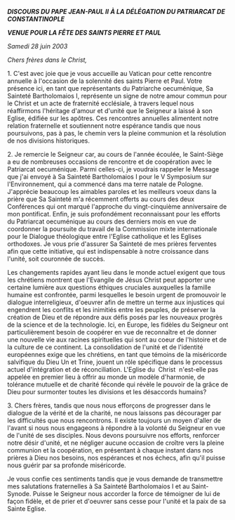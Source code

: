 ***DISCOURS DU PAPE JEAN-PAUL II*** ***À LA DÉLÉGATION DU PATRIARCAT DE CONSTANTINOPLE***

***VENUE POUR LA FÊTE DES SAINTS PIERRE ET PAUL***

*Samedi* *28 juin 2003*

*Chers frères dans le Christ,*

1. C'est avec joie que je vous accueille au Vatican pour cette rencontre annuelle à l'occasion de la solennité des saints Pierre et Paul. Votre présence ici, en tant que représentants du Patriarche oecuménique, Sa Sainteté Bartholomaios I, représente un signe de notre amour commun pour le Christ et un acte de fraternité ecclésiale, à travers lequel nous réaffirmons l'héritage d'amour et d'unité que le Seigneur a laissé à son Eglise, édifiée sur les apôtres. Ces rencontres annuelles alimentent notre relation fraternelle et soutiennent notre espérance tandis que nous poursuivons, pas à pas, le chemin vers la pleine communion et la résolution de nos divisions historiques.

2. Je remercie le Seigneur car, au cours de l'année écoulée, le Saint-Siège a eu de nombreuses occasions de rencontre et de coopération avec le Patriarcat oecuménique. Parmi celles-ci, je voudrais rappeler le Message que j'ai envoyé à Sa Sainteté Bartholomaios I pour le V Symposium sur l'Environnement, qui a commencé dans ma terre natale de Pologne. J'apprécie beaucoup les aimables paroles et les meilleurs voeux dans la prière que Sa Sainteté m'a récemment offerts au cours des deux Conférences qui ont marqué l'approche du vingt-cinquième anniversaire de mon pontificat. Enfin, je suis profondément reconnaissant pour les efforts du Patriarcat oecuménique au cours des derniers mois en vue de coordonner la poursuite du travail de la Commission mixte internationale pour le Dialogue théologique entre l'Eglise catholique et les Eglises orthodoxes. Je vous prie d'assurer Sa Sainteté de mes prières ferventes afin que cette initiative, qui est indispensable à notre croissance dans l'unité, soit couronnée de succès.

Les changements rapides ayant lieu dans le monde actuel exigent que tous les chrétiens montrent que l'Evangile de Jésus Christ peut apporter une certaine lumière aux questions éthiques cruciales auxquelles la famille humaine est confrontée, parmi lesquelles le besoin urgent de promouvoir le dialogue interreligieux, d'oeuvrer afin de mettre un terme aux injustices qui engendrent les conflits et les inimitiés entre les peuples, de préserver la création de Dieu et de répondre aux défis posés par les nouveaux progrès de la science et de la technologie. Ici, en Europe, les fidèles du Seigneur ont particulièrement besoin de coopérer en vue de reconnaître et de donner une nouvelle vie aux racines spirituelles qui sont au coeur de l'histoire et de la culture de ce continent. La consolidation de l'unité et de l'identité européennes exige que les chrétiens, en tant que témoins de la miséricorde salvifique du Dieu Un et Trine, jouent un rôle spécifique dans le processus actuel d'intégration et de réconciliation. L'Eglise du  Christ  n'est-elle pas appelée en premier lieu à offrir au monde un modèle d'harmonie, de tolérance mutuelle et de charité féconde qui révèle le pouvoir de la grâce de Dieu pour surmonter toutes les divisions et les désaccords humains?

3. Chers frères, tandis que nous nous efforçons de progresser dans le dialogue de la vérité et de la charité, ne nous laissons pas décourager par les difficultés que nous rencontrons. Il existe toujours un moyen d'aller de l'avant si nous nous engageons à répondre à la volonté du Seigneur en vue de l'unité de ses disciples. Nous devons poursuivre nos efforts, renforcer notre désir d'unité, et ne négliger aucune occasion de croître vers la pleine communion et la coopération, en présentant à chaque instant dans nos prières à Dieu nos besoins, nos espérances et nos échecs, afin qu'il puisse nous guérir par sa profonde miséricorde.

Je vous confie ces sentiments tandis que je vous demande de transmettre mes salutations fraternelles à Sa Sainteté Bartholomaios I et au Saint-Synode. Puisse le Seigneur nous accorder la force de témoigner de lui de façon fidèle, et de prier et d'oeuvrer sans cesse pour l'unité et la paix de sa Sainte Eglise.